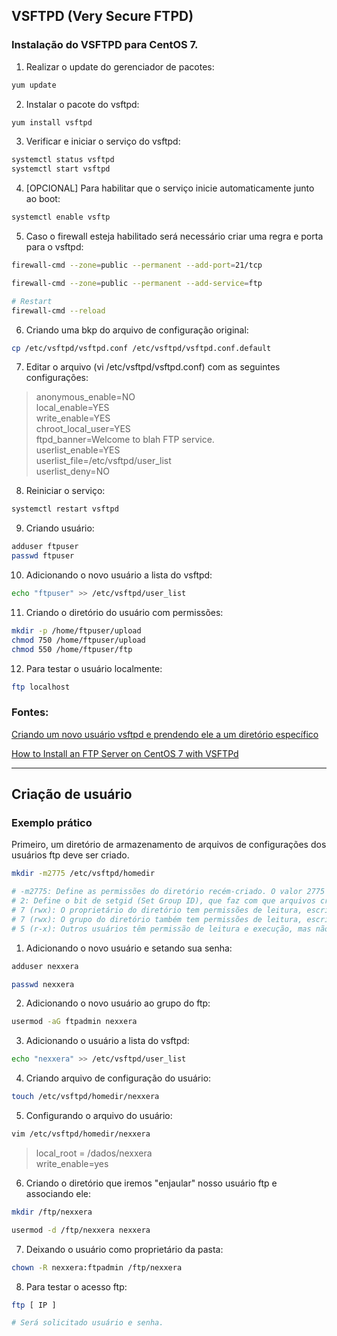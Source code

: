 ## VSFTPD (Very Secure FTPD)

### Instalação do VSFTPD para CentOS 7.
1. Realizar o update do gerenciador de pacotes:

```sh
yum update
```
2. Instalar o pacote do vsftpd:
```sh
yum install vsftpd
```

3. Verificar e iniciar o serviço do vsftpd:
```sh
systemctl status vsftpd
systemctl start vsftpd
```

4. [OPCIONAL] Para habilitar que o serviço inicie automaticamente junto ao boot:
```sh
systemctl enable vsftp
```
5. Caso o firewall esteja habilitado será necessário criar uma regra e porta para o vsftpd:
```sh
firewall-cmd --zone=public --permanent --add-port=21/tcp

firewall-cmd --zone=public --permanent --add-service=ftp

# Restart
firewall-cmd --reload
```

6. Criando uma bkp do arquivo de configuração original:
```sh
cp /etc/vsftpd/vsftpd.conf /etc/vsftpd/vsftpd.conf.default
```

7. Editar o arquivo (vi /etc/vsftpd/vsftpd.conf) com as seguintes configurações:
> anonymous_enable=NO\
> local_enable=YES\
> write_enable=YES\
> chroot_local_user=YES\
> ftpd_banner=Welcome to blah FTP service.\
> userlist_enable=YES\
> userlist_file=/etc/vsftpd/user_list\
> userlist_deny=NO

8. Reiniciar o serviço:
```sh
systemctl restart vsftpd
```

9. Criando usuário:
```sh
adduser ftpuser
passwd ftpuser
```

10. Adicionando o novo usuário a lista do vsftpd:
```sh
echo "ftpuser" >> /etc/vsftpd/user_list
```

11. Criando o diretório do usuário com permissões:
```sh
mkdir -p /home/ftpuser/upload
chmod 750 /home/ftpuser/upload
chmod 550 /home/ftpuser/ftp
```

12. Para testar o usuário localmente:
```sh
ftp localhost
```

### Fontes:

[Criando um novo usuário vsftpd e prendendo ele a um diretório específico](https://serverfault.com/questions/544850/create-new-vsftpd-user-and-lock-to-specify-home-login-directory)


[How to Install an FTP Server on CentOS 7 with VSFTPd](https://medium.com/@alestinshelmon1/how-to-install-an-ftp-server-on-centos-7-with-vsftpd-a48b1ebc808f)

--------------------------------------------------------------------------------------------------------

## Criação de usuário 
### Exemplo prático

Primeiro, um diretório de armazenamento de arquivos de configurações dos usuários ftp deve ser criado.

```sh
mkdir -m2775 /etc/vsftpd/homedir

# -m2775: Define as permissões do diretório recém-criado. O valor 2775 significa:
# 2: Define o bit de setgid (Set Group ID), que faz com que arquivos criados dentro do diretório herdem o grupo do diretório, em vez de o grupo padrão do usuário que os cria.
# 7 (rwx): O proprietário do diretório tem permissões de leitura, escrita e execução.
# 7 (rwx): O grupo do diretório também tem permissões de leitura, escrita e execução.
# 5 (r-x): Outros usuários têm permissão de leitura e execução, mas não de escrita.
```

1. Adicionando o novo usuário e setando sua senha:

```sh
adduser nexxera
```
```sh
passwd nexxera
```
2. Adicionando o novo usuário ao grupo do ftp:
```sh
usermod -aG ftpadmin nexxera
```

3. Adicionando o usuário a lista do vsftpd:

```sh
echo "nexxera" >> /etc/vsftpd/user_list
```

4. Criando arquivo de configuração do usuário:
```sh
touch /etc/vsftpd/homedir/nexxera
```

5. Configurando o arquivo do usuário:
```sh
vim /etc/vsftpd/homedir/nexxera
```
> local_root = /dados/nexxera\
> write_enable=yes

6. Criando o diretório que iremos "enjaular" nosso usuário ftp e associando ele:
```sh
mkdir /ftp/nexxera
```

```sh
usermod -d /ftp/nexxera nexxera
```

7. Deixando o usuário como proprietário da pasta:
```sh
chown -R nexxera:ftpadmin /ftp/nexxera

```

8. Para testar o acesso ftp:
```sh
ftp [ IP ]

# Será solicitado usuário e senha.

```




